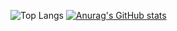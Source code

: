 ![Top Langs](https://github-readme-stats.vercel.app/api/top-langs/?username=DylanBrass&layout=compact)
[![Anurag's GitHub stats](https://github-readme-stats.vercel.app/api?username=DylanBrass)](https://github.com/anuraghazra/github-readme-stats)
